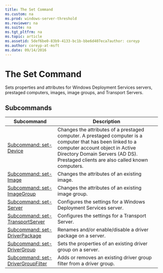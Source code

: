 ```yaml
---
title: The Set Command
ms.custom: na
ms.prod: windows-server-threshold
ms.reviewer: na
ms.suite: na
ms.tgt_pltfrm: na
ms.topic: article
ms.assetid: 5def6be0-83b9-4133-bc1b-bbe6d407eca7author: coreyp
ms.author: coreyp-at-msft
ms.date: 09/14/2016
---
```

# The Set Command
Sets properties and attributes for Windows Deployment Services servers, prestaged computers, images, image groups, and Transport Servers.
## Subcommands
|Subcommand|Description|
|--------------|---------------|
|[Subcommand: set-Device](Subcommand--set-Device.md)|Changes the attributes of a prestaged computer. A prestaged computer is a computer that has been linked to a computer account object in Active Directory Domain Servers (AD DS). Prestaged clients are also called known computers.|
|[Subcommand: set-Image](Subcommand--set-Image.md)|Changes the attributes of an existing image.|
|[Subcommand: set-ImageGroup](Subcommand--set-ImageGroup.md)|Changes the attributes of an existing image group.|
|[Subcommand: set-Server](Subcommand--set-Server.md)|Configures the settings for a Windows Deployment Services server.|
|[Subcommand: set-TransportServer](Subcommand--set-TransportServer.md)|Configures the settings for a Transport Server.|
|[Subcommand: set-DriverPackage](Subcommand--set-DriverPackage.md)|Renames and/or enable/disable a driver package on a server.|
|[Subcommand: set-DriverGroup](Subcommand--set-DriverGroup.md)|Sets the properties of an existing driver group on a server.|
|[Subcommand: set-DriverGroupFilter](Subcommand--set-DriverGroupFilter.md)|Adds or removes an existing driver group filter from a driver group.|
